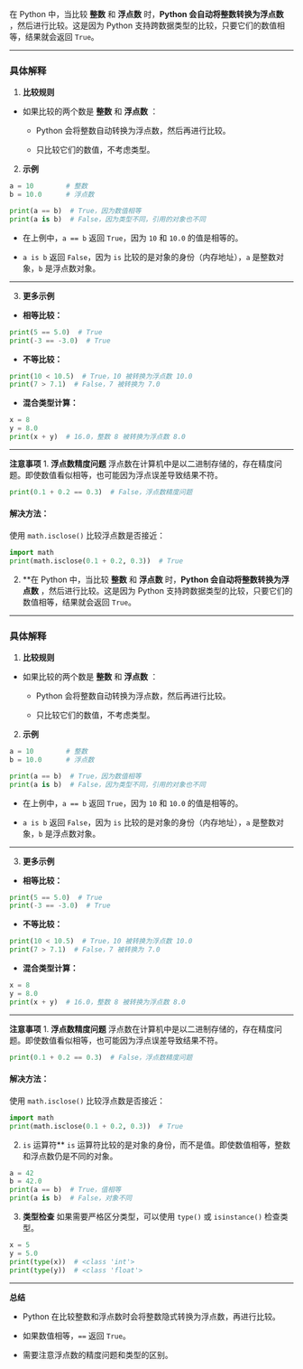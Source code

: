 在 Python 中，当比较 **整数**  和 **浮点数**  时，**Python 会自动将整数转换为浮点数** ，然后进行比较。这是因为 Python 支持跨数据类型的比较，只要它们的数值相等，结果就会返回 `True`。

---


### 具体解释 
1. **比较规则**  
- 如果比较的两个数是 **整数**  和 **浮点数** ：
  - Python 会将整数自动转换为浮点数，然后再进行比较。

  - 只比较它们的数值，不考虑类型。
2. **示例** 

```python
a = 10        # 整数
b = 10.0      # 浮点数

print(a == b)  # True，因为数值相等
print(a is b)  # False，因为类型不同，引用的对象也不同
```
 
- 在上例中，`a == b` 返回 `True`，因为 `10` 和 `10.0` 的值是相等的。
 
- `a is b` 返回 `False`，因为 `is` 比较的是对象的身份（内存地址），`a` 是整数对象，`b` 是浮点数对象。


---

3. **更多示例**  
- **相等比较：**


```python
print(5 == 5.0)  # True
print(-3 == -3.0)  # True
```
 
- **不等比较：**


```python
print(10 < 10.5)  # True，10 被转换为浮点数 10.0
print(7 > 7.1)  # False，7 被转换为 7.0
```
 
- **混合类型计算：**


```python
x = 8
y = 8.0
print(x + y)  # 16.0，整数 8 被转换为浮点数 8.0
```


---

**注意事项** 1. **浮点数精度问题** 
浮点数在计算机中是以二进制存储的，存在精度问题。即使数值看似相等，也可能因为浮点误差导致结果不符。


```python
print(0.1 + 0.2 == 0.3)  # False，浮点数精度问题
```

#### 解决方法： 
使用 `math.isclose()` 比较浮点数是否接近：

```python
import math
print(math.isclose(0.1 + 0.2, 0.3))  # True
```
2. **在 Python 中，当比较 **整数**  和 **浮点数**  时，**Python 会自动将整数转换为浮点数** ，然后进行比较。这是因为 Python 支持跨数据类型的比较，只要它们的数值相等，结果就会返回 `True`。

---


### 具体解释 
1. **比较规则**  
- 如果比较的两个数是 **整数**  和 **浮点数** ：
  - Python 会将整数自动转换为浮点数，然后再进行比较。

  - 只比较它们的数值，不考虑类型。
2. **示例** 

```python
a = 10        # 整数
b = 10.0      # 浮点数

print(a == b)  # True，因为数值相等
print(a is b)  # False，因为类型不同，引用的对象也不同
```
 
- 在上例中，`a == b` 返回 `True`，因为 `10` 和 `10.0` 的值是相等的。
 
- `a is b` 返回 `False`，因为 `is` 比较的是对象的身份（内存地址），`a` 是整数对象，`b` 是浮点数对象。


---

3. **更多示例**  
- **相等比较：**


```python
print(5 == 5.0)  # True
print(-3 == -3.0)  # True
```
 
- **不等比较：**


```python
print(10 < 10.5)  # True，10 被转换为浮点数 10.0
print(7 > 7.1)  # False，7 被转换为 7.0
```
 
- **混合类型计算：**


```python
x = 8
y = 8.0
print(x + y)  # 16.0，整数 8 被转换为浮点数 8.0
```


---

**注意事项** 1. **浮点数精度问题** 
浮点数在计算机中是以二进制存储的，存在精度问题。即使数值看似相等，也可能因为浮点误差导致结果不符。


```python
print(0.1 + 0.2 == 0.3)  # False，浮点数精度问题
```

#### 解决方法： 
使用 `math.isclose()` 比较浮点数是否接近：

```python
import math
print(math.isclose(0.1 + 0.2, 0.3))  # True
```
2. `is` 运算符** `is` 运算符比较的是对象的身份，而不是值。即使数值相等，整数和浮点数仍是不同的对象。

```python
a = 42
b = 42.0
print(a == b)  # True，值相等
print(a is b)  # False，对象不同
```
3. **类型检查** 如果需要严格区分类型，可以使用 `type()` 或 `isinstance()` 检查类型。

```python
x = 5
y = 5.0
print(type(x))  # <class 'int'>
print(type(y))  # <class 'float'>
```


---

**总结** 
- Python 在比较整数和浮点数时会将整数隐式转换为浮点数，再进行比较。
 
- 如果数值相等，`==` 返回 `True`。

- 需要注意浮点数的精度问题和类型的区别。

